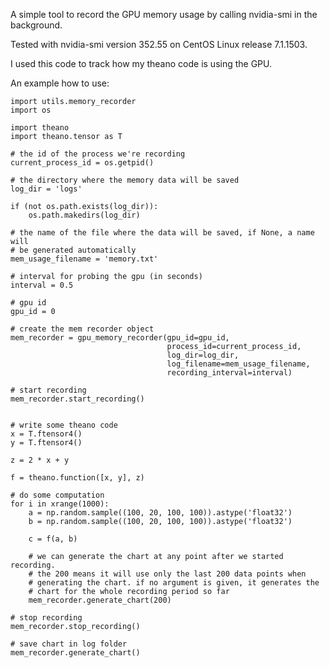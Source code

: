 A simple tool to record the GPU memory usage by calling nvidia-smi in the background.

Tested with nvidia-smi version 352.55 on CentOS Linux release 7.1.1503.

I used this code to track how my theano code is using the GPU.

An example how to use:


    import utils.memory_recorder
    import os

    import theano
    import theano.tensor as T

    # the id of the process we're recording
    current_process_id = os.getpid()

    # the directory where the memory data will be saved
    log_dir = 'logs'

    if (not os.path.exists(log_dir)):
        os.path.makedirs(log_dir)

    # the name of the file where the data will be saved, if None, a name will
    # be generated automatically
    mem_usage_filename = 'memory.txt'

    # interval for probing the gpu (in seconds)
    interval = 0.5

    # gpu id
    gpu_id = 0

    # create the mem recorder object
    mem_recorder = gpu_memory_recorder(gpu_id=gpu_id,
                                       process_id=current_process_id,
                                       log_dir=log_dir,
                                       log_filename=mem_usage_filename,
                                       recording_interval=interval)

    # start recording
    mem_recorder.start_recording()


    # write some theano code
    x = T.ftensor4()
    y = T.ftensor4()

    z = 2 * x + y

    f = theano.function([x, y], z)

    # do some computation
    for i in xrange(1000):
        a = np.random.sample((100, 20, 100, 100)).astype('float32')
        b = np.random.sample((100, 20, 100, 100)).astype('float32')

        c = f(a, b)

        # we can generate the chart at any point after we started recording.
        # the 200 means it will use only the last 200 data points when
        # generating the chart. if no argument is given, it generates the 
        # chart for the whole recording period so far
        mem_recorder.generate_chart(200)

    # stop recording
    mem_recorder.stop_recording()

    # save chart in log folder
    mem_recorder.generate_chart()


